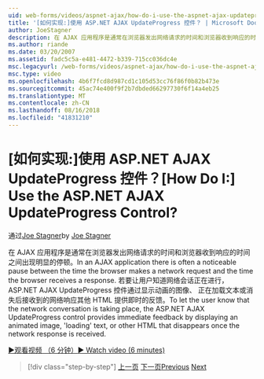 ```yaml
---
uid: web-forms/videos/aspnet-ajax/how-do-i-use-the-aspnet-ajax-updateprogress-control
title: '[如何实现:]使用 ASP.NET AJAX UpdateProgress 控件？ | Microsoft Docs'
author: JoeStagner
description: 在 AJAX 应用程序是通常在浏览器发出网络请求的时间和浏览器收到响应的时间之间出现明显的停顿。 T....
ms.author: riande
ms.date: 03/20/2007
ms.assetid: fadc5c5a-e481-4472-b339-715cc036dc4e
msc.legacyurl: /web-forms/videos/aspnet-ajax/how-do-i-use-the-aspnet-ajax-updateprogress-control
msc.type: video
ms.openlocfilehash: 4b6f7fcd8d987cd1c105d53cc76f86f0b82b473e
ms.sourcegitcommit: 45ac74e400f9f2b7dbded66297730f6f14a4eb25
ms.translationtype: MT
ms.contentlocale: zh-CN
ms.lasthandoff: 08/16/2018
ms.locfileid: "41831210"
---
```

<a name="how-do-i-use-the-aspnet-ajax-updateprogress-control"></a><span data-ttu-id="c51ab-105">[如何实现:]使用 ASP.NET AJAX UpdateProgress 控件？</span><span class="sxs-lookup"><span data-stu-id="c51ab-105">[How Do I:] Use the ASP.NET AJAX UpdateProgress Control?</span></span>
====================
<span data-ttu-id="c51ab-106">通过[Joe Stagner](https://github.com/JoeStagner)</span><span class="sxs-lookup"><span data-stu-id="c51ab-106">by [Joe Stagner](https://github.com/JoeStagner)</span></span>

<span data-ttu-id="c51ab-107">在 AJAX 应用程序是通常在浏览器发出网络请求的时间和浏览器收到响应的时间之间出现明显的停顿。</span><span class="sxs-lookup"><span data-stu-id="c51ab-107">In an AJAX application there is often a noticeable pause between the time the browser makes a network request and the time the browser receives a response.</span></span> <span data-ttu-id="c51ab-108">若要让用户知道网络会话正在进行，ASP.NET AJAX UpdateProgress 控件通过显示动画的图像、 正在加载文本或消失后接收到的网络响应其他 HTML 提供即时的反馈。</span><span class="sxs-lookup"><span data-stu-id="c51ab-108">To let the user know that the network conversation is taking place, the ASP.NET AJAX UpdateProgress control provides immediate feedback by displaying an animated image, 'loading' text, or other HTML that disappears once the network response is received.</span></span>

[<span data-ttu-id="c51ab-109">&#9654;观看视频 （6 分钟）</span><span class="sxs-lookup"><span data-stu-id="c51ab-109">&#9654; Watch video (6 minutes)</span></span>](https://channel9.msdn.com/Blogs/ASP-NET-Site-Videos/how-do-i-use-the-aspnet-ajax-updateprogress-control)

> [!div class="step-by-step"]
> <span data-ttu-id="c51ab-110">[上一页](how-do-i-implement-the-incremental-page-display-pattern-using-http-get-and-post.md)
> [下一页](how-do-i-use-the-aspnet-ajax-history-control.md)</span><span class="sxs-lookup"><span data-stu-id="c51ab-110">[Previous](how-do-i-implement-the-incremental-page-display-pattern-using-http-get-and-post.md)
[Next](how-do-i-use-the-aspnet-ajax-history-control.md)</span></span>
